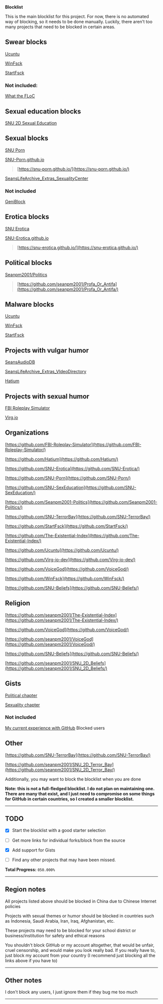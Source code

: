 
**Blocklist**

This is the main blocklist for this project. For now, there is no automated way of blocking, so it needs to be done manually. Luckily, there aren't too many projects that need to be blocked in certain areas.

## Swear blocks

[Ucuntu](https://github.com/seanpm2001/Ucuntu)

[WinFsck](https://github.com/seanpm2001/WinFSCK/)

[StartFsck](https://github.com/seanpm2001/StartFsck/)

### Not included:

[What the FLoC](https://github.com/seanpm2001/What-the-FLoC/)

## Sexual education blocks

[SNU 2D Sexual Education](https://github.com/seanpm2001/SNU_2D_SexEducation/)

## Sexual blocks

[SNU Porn](https://github.com/seanpm2001/SNU_2D_Porn/)

[SNU-Porn.github.io](https://github.com/SNU-Porn/SNU-Porn.github.io/)

> [https://snu-porn.github.io/](https://snu-porn.github.io/)

[SeansLifeArchive_Extras_SexualityCenter](https://github.com/seanpm2001/SeansLifeArchive_Extras_SexualityCenter/)

### Not included

[GeniBlock](https://github.com/seanpm2001/GeniBlock)

## Erotica blocks

[SNU Erotica](https://github.com/seanpm2001/SNU_2D_Erotica/)

[SNU-Erotica.github.io](https://github.com/SNU-Erotica/SNU-Erotica.github.io/)

> [https://snu-erotica.github.io/](https://snu-erotica.github.io/)

## Political blocks

[Seanpm2001/Politics](https://github.com/seanpm2001/Politics/)

> [https://github.com/seanpm2001/Profa_Or_Antifa](https://github.com/seanpm2001/Profa_Or_Antifa/)

## Malware blocks

[Ucuntu](https://github.com/seanpm2001/Ucuntu)

[WinFsck](https://github.com/seanpm2001/WinFSCK/)

[StartFsck](https://github.com/seanpm2001/StartFsck/)

## Projects with vulgar humor

[SeansAudioDB](https://github.com/seanpm2001/SeansAudioDB/)

[SeansLifeArchive_Extras_VIdeoDirectory](https://github.com/seanpm2001/SeansLifeArchive_VideoDirectory/)

[Hatium](https://github.com/Hatium/Hatium/)

## Projects with sexual humor

[FBI Roleplay Simulator](https://github.com/FBI-Roleplay-Simulator/FBI_RoleplaySimulator/)

[Virg.io](https://github.com/seanpm2001/Virg.io/)

## Organizations

[https://github.com/FBI-Roleplay-Simulator](https://github.com/FBI-Roleplay-Simulator/)

[https://github.com/Hatium](https://github.com/Hatium/)

[https://github.com/SNU-Erotica](https://github.com/SNU-Erotica/)

[https://github.com/SNU-Porn](https://github.com/SNU-Porn/)

[https://github.com/SNU-SexEducation](https://github.com/SNU-SexEducation/)

[https://github.com/Seanpm2001-Politics](https://github.com/Seanpm2001-Politics/)

[https://github.com/SNU-TerrorBay](https://github.com/SNU-TerrorBay/)

[https://github.com/StartFsck](https://github.com/StartFsck/)

[https://github.com/The-Existential-Index](https://github.com/The-Existential-Index/)

[https://github.com/Ucuntu](https://github.com/Ucuntu/)

[https://github.com/Virg-io-dev](https://github.com/Virg-io-dev/)

[https://github.com/VoiceGod](https://github.com/VoiceGod/)

[https://github.com/WinFsck](https://github.com/WinFsck/)

[https://github.com/SNU-Beliefs](https://github.com/SNU-Beliefs/)

## Religion

[https://github.com/seanpm2001/The-Existential-Index](https://github.com/seanpm2001/The-Existential-Index/)

[https://github.com/VoiceGod](https://github.com/VoiceGod/)

[https://github.com/seanpm2001/VoiceGod](https://github.com/seanpm2001/VoiceGod/)

[https://github.com/SNU-Beliefs](https://github.com/SNU-Beliefs/)

[https://github.com/seanpm2001/SNU_2D_Beliefs](https://github.com/seanpm2001/SNU_2D_Beliefs/)

## Gists

[Political chapter](https://gist.github.com/seanpm2001/907e1689442ce3753024de9f441188b7/)

[Sexuality chapter](https://gist.github.com/seanpm2001/f099c04b7f56cc933edf73d4fab0310b/)

### Not included

[My current experience with GitHub](https://gist.github.com/seanpm2001/7e40a0e13c066a57577d8200b1afc6a3/)
Blocked users

## Other

[https://github.com/SNU-TerrorBay](https://github.com/SNU-TerrorBay/)

[https://github.com/seanpm2001/SNU_2D_Terror_Bay](https://github.com/seanpm2001/SNU_2D_Terror_Bay/)

<!-- [https://github.com/Slaveworks](https://github.com/Slaveworks/) !-->

Additionally, you may want to block the blocklist when you are done

<!--
YAMLAMLAMLAMLAMLAMALAMLAML...YAMLAMLAML...

A curated blocklist for blocking certain content of mine when needed.
!-->

**Note: this is not a full-fledged blocklist. I do not plan on maintaining one. There are many that exist, and I just need to compromise on some things for GitHub in certain countries, so I created a smaller blocklist.**

***

## TODO

- [x] Start the blocklist with a good starter selection

- [ ] Get more links for individual forks/block from the source

- [x] Add support for Gists

- [ ] Find any other projects that may have been missed.

**Total Progress:** `050.000%`

***

## Region notes

All projects listed above should be blocked in China due to Chinese Internet policies

Projects with sexual themes or humor should be blocked in countries such as Indonesia, Saudi Arabia, Iran, Iraq, Afghanistan, etc.

These projects may need to be blocked for your school district or business/institution for safety and ethical reasons

You shouldn't block GitHub or my account altogether, that would be unfair, cruel censorship, and would make you look really bad. If you really have to, just block my account from your country (I recommend just blocking all the links above if you have to)

***

## Other notes

I don't block any users, I just ignore them if they bug me too much

***

